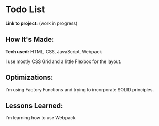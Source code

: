 # Todo List

**Link to project:** (work in progress)

## How It's Made:

**Tech used:** HTML, CSS, JavaScript, Webpack

I use mostly CSS Grid and a little Flexbox for the layout. 

## Optimizations:

I'm using Factory Functions and trying to incorporate SOLID principles. 

## Lessons Learned:

I'm learning how to use Webpack.
